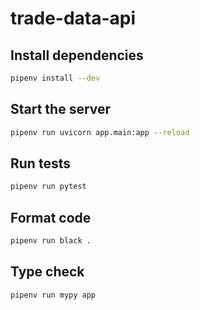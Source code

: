 # trade-data-api

## Install dependencies
```sh
pipenv install --dev
```

## Start the server
```sh
pipenv run uvicorn app.main:app --reload
```

## Run tests
```sh
pipenv run pytest
```

## Format code
```sh
pipenv run black .
```

## Type check
```sh
pipenv run mypy app
```
